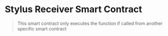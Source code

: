 # Stylus Receiver Smart Contract

> This smart contract only executes the function if called from another specific smart contract